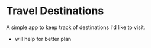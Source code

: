 # Travel Destinations

A simple app to keep track of destinations I'd like to visit.
- will help for better plan 
